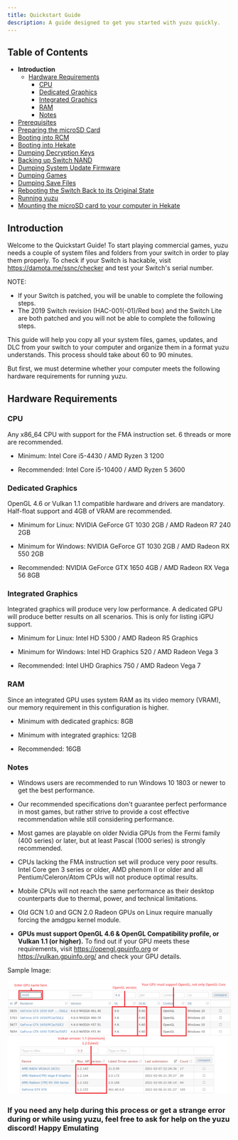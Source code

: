 ```yaml
---
title: Quickstart Guide
description: A guide designed to get you started with yuzu quickly.
---
```


## Table of Contents

* **Introduction**
  * [Hardware Requirements](#hardware-requirements)
    * [CPU](#cpu)
    * [Dedicated Graphics](#dedicated-graphics)
    * [Integrated Graphics](#integrated-graphics)
    * [RAM](#ram)
    * [Notes](#notes)
* [Prerequisites](prerequisites/)
* [Preparing the microSD Card](prepare-sd-card/index.md)
* [Booting into RCM](boot-to-rcm/index.md)
* [Booting into Hekate](boot-to-hekate/index.md)
* [Dumping Decryption Keys](dump-keys/index.md)
* [Backing up Switch NAND](nand-backup/index.md)
* [Dumping System Update Firmware](dump-firmware/index.md)
* [Dumping Games](dump-games/index.md)
* [Dumping Save Files](dump-saves/index.md)
* [Rebooting the Switch Back to its Original State](reboot-to-stock/index.md)
* [Running yuzu](running-yuzu/index.md)
* [Mounting the microSD card to your computer in Hekate](hekate-ums/index.md)

## Introduction

Welcome to the Quickstart Guide! To start playing commercial games, yuzu needs a couple of system files and folders from your switch in order to play them properly.
To check if your Switch is hackable, visit <https://damota.me/ssnc/checker> and test your Switch's serial number.

<article class="message has-text-weight-semibold">
    <div class="message-body">
        <p>NOTE:</p>
        <ul>
            <li>If your Switch is patched, you will be unable to complete the following steps.</li>
            <li>The 2019 Switch revision (HAC-001(-01)/Red box) and the Switch Lite are both patched and you will not be able to complete the following steps.</li>
        </ul>
    </div>
</article>

This guide will help you copy all your system files, games, updates, and DLC from your switch to your computer and organize them in a format yuzu understands. This process should take about 60 to 90 minutes.

But first, we must determine whether your computer meets the following hardware requirements for running yuzu.

<!-- ## Downloading and Installing yuzu

{{< youtube j0fXerrGjF4 >}} -->

## Hardware Requirements

### CPU

Any x86_64 CPU with support for the FMA instruction set. 6 threads or more are recommended.

* Minimum: Intel Core i5-4430 / AMD Ryzen 3 1200

* Recommended: Intel Core i5-10400 / AMD Ryzen 5 3600

### Dedicated Graphics

OpenGL 4.6 or Vulkan 1.1 compatible hardware and drivers are mandatory. Half-float support and 4GB of VRAM are recommended.

* Minimum for Linux: NVIDIA GeForce GT 1030 2GB / AMD Radeon R7 240 2GB

* Minimum for Windows: NVIDIA GeForce GT 1030 2GB / AMD Radeon RX 550 2GB

* Recommended: NVIDIA GeForce GTX 1650 4GB / AMD Radeon RX Vega 56 8GB

### Integrated Graphics

Integrated graphics will produce very low performance. A dedicated GPU will produce better results on all scenarios.
This is only for listing iGPU support.

* Minimum for Linux: Intel HD 5300 / AMD Radeon R5 Graphics

* Minimum for Windows: Intel HD Graphics 520 / AMD Radeon Vega 3

* Recommended: Intel UHD Graphics 750 / AMD Radeon Vega 7

### RAM

Since an integrated GPU uses system RAM as its video memory (VRAM), our memory requirement in this configuration is higher.

* Minimum with dedicated graphics: 8GB

* Minimum with integrated graphics: 12GB

* Recommended: 16GB

### Notes

* Windows users are recommended to run Windows 10 1803 or newer to get the best performance.

* Our recommended specifications don't guarantee perfect performance in most games, but rather strive to provide a cost effective recommendation while still considering performance.

* Most games are playable on older Nvidia GPUs from the Fermi family (400 series) or later, but at least Pascal (1000 series) is strongly recommended.

* CPUs lacking the FMA instruction set will produce very poor results. Intel Core gen 3 series or older, AMD phenom II or older and all Pentium/Celeron/Atom CPUs will not produce optimal results.

* Mobile CPUs will not reach the same performance as their desktop counterparts due to thermal, power, and technical limitations.

* Old GCN 1.0 and GCN 2.0 Radeon GPUs on Linux require manually forcing the amdgpu kernel module.

* **GPUs must support OpenGL 4.6 & OpenGL Compatibility profile, or Vulkan 1.1 (or higher).** To find out if your GPU meets these requirements, visit <https://opengl.gpuinfo.org> or <https://vulkan.gpuinfo.org/> and check your GPU details.

Sample Image:

![GPUInfo](./gpu_info.png)

### If you need any help during this process or get a strange error during or while using yuzu, feel free to ask for help on the yuzu discord! Happy Emulating
